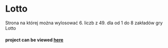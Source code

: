 # Lotto
Strona na której można wylosować 6. liczb z 49. dla  od 1 do 8 zakładów gry Lotto
#### project can be viewed [here](https://marcocollander.github.io/lotto/)
